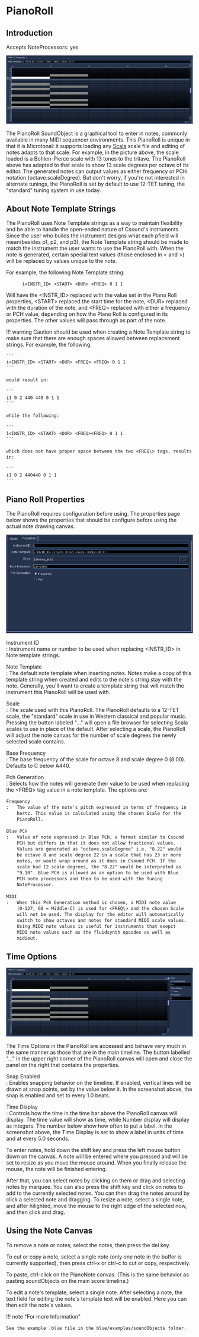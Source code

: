# PianoRoll

## Introduction

Accepts NoteProcessors: yes

![ Piano Roll - Notes ](../../../images/pianoRoll_notes.png)

The PianoRoll SoundObject is a graphical tool to enter in notes,
commonly available in many MIDI sequencer environments. This PianoRoll
is unique in that it is Microtonal: it supports loading any
[Scala](http://www.huygens-fokker.org/scala/) scale file and editing of
notes adapts to that scale. For example, in the picture above, the scale
loaded is a Bohlen-Pierce scale with 13 tones to the tritave. The
PianoRoll above has adapted to that scale to show 13 scale degrees per
octave of its editor. The generated notes can output values as either
frequency or PCH notation (octave.scaleDegree). But don't worry, if
you're not interested in alternate tunings, the PianoRoll is set by
default to use 12-TET tuning, the "standard" tuning system in use today.

##  About Note Template Strings

The PianoRoll uses Note Template strings as a way to maintain
flexibility and be able to handle the open-ended nature of Csound's
instruments. Since the user who builds the instrument designs what each
pfield will mean(besides p1, p2, and p3), the Note Template string
should be made to match the instrument the user wants to use the
PianoRoll with. When the note is generated, certain special text values
(those enclosed in < and \>) will be replaced by values unique to the
note.

For example, the following Note Template string:

``` 
      i<INSTR_ID> <START> <DUR> <FREQ> 0 1 1
```

Will have the <INSTR\_ID\> replaced with the value set in the Piano
Roll properties, <START\> replaced the start time for the note, <DUR\>
replaced with the duration of the note, and <FREQ\> replaced with
either a frequency or PCH value, depending on how the Piano Roll is
configured in its properties. The other values will pass through as part
of the note.

!!! warning
    Caution should be used when creating a Note Template string to make sure
    that there are enough spaces allowed between replacement strings. For
    example, the following:

    ``` 
    i<INSTR_ID> <START> <DUR> <FREQ> <FREQ> 0 1 1
    ```

    would result in:

    ``` 
    i1 0 2 440 440 0 1 1
    ```

    while the following:

    ``` 
    i<INSTR_ID> <START> <DUR> <FREQ><FREQ> 0 1 1
    ```

    which does not have proper space between the two <FREQ\> tags, results
    in:

    ``` 
    i1 0 2 440440 0 1 1
    ```

##  Piano Roll Properties

The PianoRoll requires configuration before using. The
properties page below shows the properties that should be configure
before using the actual note drawing canvas.

![ Piano Roll - Notes - Properties ](../../../images/pianoRoll_properties.png)

Instrument ID  
:   Instrument name or number to be used when replacing <INSTR\_ID\> in
    Note template strings.

Note Template  
:   The default note template when inserting notes. Notes make a copy of
    this template string when created and edits to the note's string
    stay with the note. Generally, you'll want to create a template
    string that will match the instrument this PianoRoll will be used
    with.

Scale  
:   The scale used with this PianoRoll. The PianoRoll defaults to a
    12-TET scale, the "standard" scale in use in Western classical and
    popular music. Pressing the button labeled "..." will open a file
    browser for selecting Scala scales to use in place of the default.
    After selecting a scale, the PianoRoll will adjust the note canvas
    for the number of scale degrees the newly selected scale contains.

Base Frequency  
:   The base frequency of the scale for octave 8 and scale degree 0
    (8.00). Defaults to C below A440.

Pch Generation  
:   Selects how the notes will generate their value to be used when
    replacing the <FREQ\> tag value in a note template. The options
    are:
    
    Frequency  
    :   The value of the note's pitch expressed in terms of frequency in
        hertz. This value is calculated using the chosen Scale for the
        PianoRoll.
    
    Blue PCH  
    :   Value of note expressed in Blue PCH, a format similar to Csound
        PCH but differs in that it does not allow fractional values.
        Values are generated as "octave.scaleDegree" i.e. "8.22" would
        be octave 8 and scale degree 22 in a scale that has 23 or more
        notes, or would wrap around as it does in Csound PCH. If the
        scale had 12 scale degrees, the "8.22" would be interpreted as
        "9.10". Blue PCH is allowed as an option to be used with Blue
        PCH note processors and then to be used with the Tuning
        NoteProcessor.
    
    MIDI  
    :   When this Pch Generation method is chosen, a MIDI note value
        (0-127, 60 = Middle-C) is used for <FREQ\> and the chosen Scale
        will not be used. The display for the editor will automatically
        switch to show octaves and notes for standard MIDI scale values.
        Using MIDI note values is useful for instruments that exepct
        MIDI note values such as the fluidsynth opcodes as well as
        midiout.

## Time Options

![ Piano Roll - Notes - Time Options ](../../../images/pianoRoll_notes_snap.png)

The Time Options in the PianoRoll are accessed and behave very much in
the same manner as those that are in the main timeline. The button
labelled "..." in the upper right corner of the PianoRoll canvas will
open and close the panel on the right that contains the properties.

Snap Enabled  
:   Enables snapping behavior on the timeline. If enabled, vertical
    lines will be drawn at snap points, set by the value below it. In
    the screenshot above, the snap is enabled and set to every 1.0
    beats.

Time Display  
:   Controls how the time in the time bar above the PianoRoll canvas
    will display. The time value will show as time, while Number display
    will display as integers. The number below show how often to put a
    label. In the screenshot above, the Time Display is set to show a
    label in units of time and at every 5.0 seconds.

To enter notes, hold down the shift key and press the left mouse button
down on the canvas. A note will be entered where you pressed and will be
set to resize as you move the mouse around. When you finally release the
mouse, the note will be finished entering.

After that, you can select notes by clicking on them or drag and
selecting notes by marquee. You can also press the shift key and click
on notes to add to the currently selected notes. You can then drag the
notes around by click a selected note and dragging. To resize a note,
select a single note, and after hilighted, move the mouse to the right
edge of the selected now, and then click and drag.

##  Using the Note Canvas

To remove a note or notes, select the notes, then press the del key.

To cut or copy a note, select a single note (only one note in the buffer
is currently supported), then press ctrl-x or ctrl-c to cut or copy,
respectively.

To paste, ctrl-click on the PianoNote canvas. (This is the same behavior
as pasting soundObjects on the main score timeline.)

To edit a note's template, select a single note. After selecting a note,
the text field for editing the note's template text will be enabled.
Here you can then edit the note's values.

!!! note "For more Information"

    See the example .blue file in the blue/examples/soundObjects folder.

